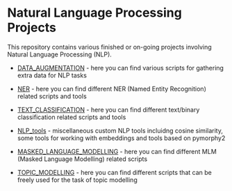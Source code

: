 # Natural Language Processing Projects

This repository contains various finished or on-going projects involving Natural Language Processing (NLP).

* [DATA_AUGMENTATION](https://github.com/eistakovskii/NLP_projects/tree/main/DATA_AUGMENTATION) - here you can find various scripts for gathering extra data for NLP tasks

* [NER](https://github.com/eistakovskii/NLP_projects/tree/main/NER) - here you can find different NER (Named Entity Recognition) related scripts and tools

* [TEXT_CLASSIFICATION](https://github.com/eistakovskii/NLP_projects/tree/main/TEXT_CLASSIFICATION) - here you can find different text/binary classification related scripts and tools

* [NLP_tools](https://github.com/eistakovskii/NLP_projects/tree/main/NLP_tools) - miscellaneous custom NLP tools incluidng cosine similarity, some tools for working with embeddings and tools based on pymorphy2 

* [MASKED_LANGUAGE_MODELLING](https://github.com/eistakovskii/NLP_projects/tree/main/MASKED_LANGUAGE_MODELLING) - here you can find different MLM (Masked Language Modelling) related scripts

* [TOPIC_MODELLING](https://github.com/eistakovskii/NLP_projects/tree/main/TOPIC_MODELLING) - here you can find different scripts that can be freely used for the task of topic modelling

